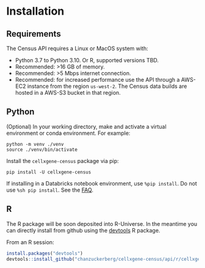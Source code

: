 # Installation 

## Requirements

The Census API requires a Linux or MacOS system with:

- Python 3.7 to Python 3.10. Or R, supported versions TBD.
- Recommended: >16 GB of memory.
- Recommended: >5 Mbps internet connection. 
- Recommended: for increased performance use the API through a AWS-EC2 instance from the region `us-west-2`. The Census data builds are hosted in a AWS-S3 bucket in that region.


## Python

(Optional) In your working directory, make and activate a virtual environment or conda environment. For example:

```shell
python -m venv ./venv
source ./venv/bin/activate
```

Install the `cellxgene-census` package via pip:

```shell
pip install -U cellxgene-census
```

If installing in a Databricks notebook environment, use `%pip install`. Do not use `%sh pip install`. See the [FAQ](cellxgene_census_docsite_FAQ.md#why-do-i-get-an-error-when-running-import-cellxgene-census-on-databricks).

## R

The R package will be soon deposited into R-Universe. In the meantime you can directly install from github using the [devtools](https://devtools.r-lib.org/) R package.

From an R session:

```r
install.packages("devtools")
devtools::install_github("chanzuckerberg/cellxgene-census/api/r/cellxgene.census")
```
